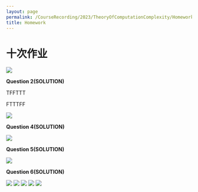 ```yaml
---
layout: page
permalink: /CourseRecording/2023/TheoryOfComputationComplexity/Homework/index.html
title: Homework
---
```



# 十次作业


<img src="https://CRYoushiwo.github.io/images/CoursesRecording/TheoryOfComputationComplexity/Homework/733354936818384047.png" class="blog-image" >

**Question 2(SOLUTION)**

TFFTTT

FTTTFF

<img src="https://CRYoushiwo.github.io/images/CoursesRecording/TheoryOfComputationComplexity/Homework/497497643770110364.png" class="blog-image" >

**Question 4(SOLUTION)**

<img src="https://CRYoushiwo.github.io/images/CoursesRecording/TheoryOfComputationComplexity/Homework/Untitled.png" class="blog-image" >

**Question 5(SOLUTION)**

<img src="https://CRYoushiwo.github.io/images/CoursesRecording/TheoryOfComputationComplexity/Homework/Untitled%201.png" class="blog-image" >

**Question 6(SOLUTION)**

<img src="https://CRYoushiwo.github.io/images/CoursesRecording/TheoryOfComputationComplexity/Homework/Untitled%202.png" class="blog-image" >

<img src="https://CRYoushiwo.github.io/images/CoursesRecording/TheoryOfComputationComplexity/Homework/Untitled%203.png" class="blog-image" >

<img src="https://CRYoushiwo.github.io/images/CoursesRecording/TheoryOfComputationComplexity/Homework/01.jpg" class="blog-image" >

<img src="https://CRYoushiwo.github.io/images/CoursesRecording/TheoryOfComputationComplexity/Homework/02.jpg" class="blog-image" >

<img src="https://CRYoushiwo.github.io/images/CoursesRecording/TheoryOfComputationComplexity/Homework/03.jpg" class="blog-image" >